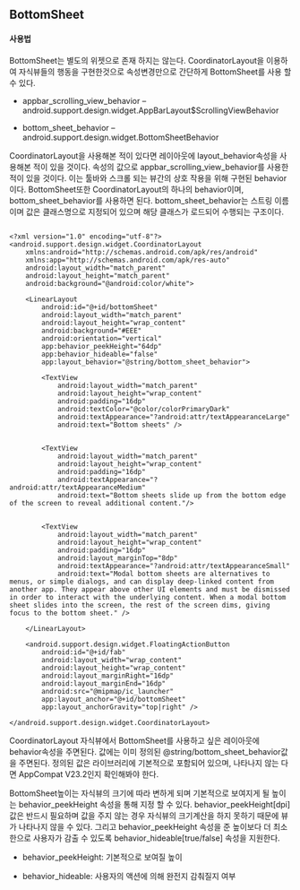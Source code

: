 ## BottomSheet

#### 사용법

BottomSheet는 별도의 위젯으로 존재 하지는 않는다. CoordinatorLayout을 이용하여 자식뷰들의 행동을 구현한것으로 속성변경만으로 간단하게 BottomSheet를 사용 할 수 있다.

* appbar_scrolling_view_behavior
– android.support.design.widget.AppBarLayout$ScrollingViewBehavior

* bottom_sheet_behavior
– android.support.design.widget.BottomSheetBehavior


CoordinatorLayout을 사용해본 적이 있다면 레이아웃에 layout_behavior속성을 사용해본 적이 있을 것이다. 속성의 값으로 appbar_scrolling_view_behavior를 사용한적이 있을 것이다. 이는 툴바와 스크롤 되는 뷰간의 상호 작용을 위해 구현된 behavior이다. BottomSheet또한 CoordinatorLayout의 하나의 behavior이며, bottom_sheet_behavior를 사용하면 된다. bottom_sheet_behavior는 스트링 이름이며 값은 클래스명으로 지정되어 있으며 해당 클래스가 로드되어 수행되는 구조이다.

```

<?xml version="1.0" encoding="utf-8"?>
<android.support.design.widget.CoordinatorLayout
    xmlns:android="http://schemas.android.com/apk/res/android"
    xmlns:app="http://schemas.android.com/apk/res-auto"
    android:layout_width="match_parent"
    android:layout_height="match_parent"
    android:background="@android:color/white">

    <LinearLayout
        android:id="@+id/bottomSheet"
        android:layout_width="match_parent"
        android:layout_height="wrap_content"
        android:background="#EEE"
        android:orientation="vertical"
        app:behavior_peekHeight="64dp"
        app:behavior_hideable="false"
        app:layout_behavior="@string/bottom_sheet_behavior">

        <TextView
            android:layout_width="match_parent"
            android:layout_height="wrap_content"
            android:padding="16dp"
            android:textColor="@color/colorPrimaryDark"
            android:textAppearance="?android:attr/textAppearanceLarge"
            android:text="Bottom sheets" />


        <TextView
            android:layout_width="match_parent"
            android:layout_height="wrap_content"
            android:padding="16dp"
            android:textAppearance="?android:attr/textAppearanceMedium"
            android:text="Bottom sheets slide up from the bottom edge of the screen to reveal additional content."/>


        <TextView
            android:layout_width="match_parent"
            android:layout_height="wrap_content"
            android:padding="16dp"
            android:layout_marginTop="8dp"
            android:textAppearance="?android:attr/textAppearanceSmall"
            android:text="Modal bottom sheets are alternatives to menus, or simple dialogs, and can display deep-linked content from another app. They appear above other UI elements and must be dismissed in order to interact with the underlying content. When a modal bottom sheet slides into the screen, the rest of the screen dims, giving focus to the bottom sheet." />

    </LinearLayout>

    <android.support.design.widget.FloatingActionButton
        android:id="@+id/fab"
        android:layout_width="wrap_content"
        android:layout_height="wrap_content"
        android:layout_marginRight="16dp"
        android:layout_marginEnd="16dp"
        android:src="@mipmap/ic_launcher"
        app:layout_anchor="@+id/bottomSheet"
        app:layout_anchorGravity="top|right" />

</android.support.design.widget.CoordinatorLayout>
```


CoordinatorLayout 자식뷰에서 BottomSheet를 사용하고 싶은 레이아웃에 behavior속성을 주면된다.  값에는 이미 정의된 @string/bottom_sheet_behavior값을 주면된다. 정의된 값은 라이브러리에 기본적으로 포함되어 있으며, 나타나지 않는 다면 AppCompat V23.2인지 확인해봐야 한다.

BottomSheet높이는 자식뷰의 크기에 따라 변하게 되며 기본적으로 보여지게 될 높이는 behavior_peekHeight 속성을 통해 지정 할 수 있다. behavior_peekHeight[dpi] 값은 반드시 필요하며 값을 주지 않는 경우 자식뷰의 크기계산을 하지 못하기 때문에 뷰가 나타나지 않을 수 있다. 그리고 behavior_peekHeight 속성을 준 높이보다 더 최소한으로 사용자가 감출 수 있도록  behavior_hideable[true/false] 속성을 지원한다.

* behavior_peekHeight: 기본적으로 보여질 높이

* behavior_hideable: 사용자의 액션에 의해 완전지 감춰질지 여부
